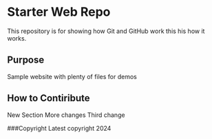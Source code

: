 # Starter Web Repo

This repository is for showing how Git and GitHub work
this his how it works.

## Purpose

Sample website with plenty of files for demos

## How to Contiribute
New Section
More changes
Third change

###Copyright
Latest copyright 2024